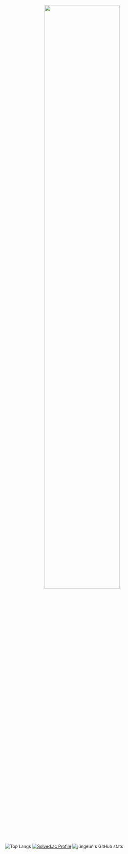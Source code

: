 <h3 align="center">
  <img src="https://github.com/user-attachments/assets/c39796b7-2c6f-4aab-875f-54bc31ed2722" heigh="370" width="70%">
</h3>

![Top Langs](https://github-readme-stats.vercel.app/api/top-langs/?username=jsilver01&layout=compact)
[![Solved.ac Profile](http://mazassumnida.wtf/api/generate_badge?boj=jsilver0819)](https://solved.ac/jsilver0819)
![jungeun's GitHub stats](https://github-readme-stats.vercel.app/api?username=jsilver01&show_icons=true&theme=테마)
<br>

<!--
**jsilver01/jsilver01** is a ✨ _special_ ✨ repository because its `README.md` (this file) appears on your GitHub profile.

Here are some ideas to get you started:

- 🔭 I’m currently working on ...
- 🌱 I’m currently learning ...
- 👯 I’m looking to collaborate on ...
- 🤔 I’m looking for help with ...
- 💬 Ask me about ...
- 📫 How to reach me: ...
- 😄 Pronouns: ...
- ⚡ Fun fact: ...
-->
